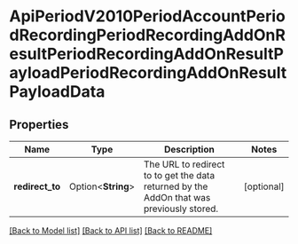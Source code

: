 # ApiPeriodV2010PeriodAccountPeriodRecordingPeriodRecordingAddOnResultPeriodRecordingAddOnResultPayloadPeriodRecordingAddOnResultPayloadData

## Properties

Name | Type | Description | Notes
------------ | ------------- | ------------- | -------------
**redirect_to** | Option<**String**> | The URL to redirect to to get the data returned by the AddOn that was previously stored. | [optional]

[[Back to Model list]](../README.md#documentation-for-models) [[Back to API list]](../README.md#documentation-for-api-endpoints) [[Back to README]](../README.md)


